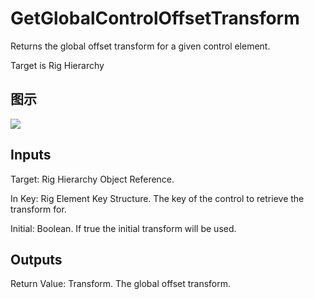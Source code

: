 # GetGlobalControlOffsetTransform

Returns the global offset transform for a given control element.

Target is Rig Hierarchy

## 图示

![]($-20221218-21190889.png)

## Inputs

Target: Rig Hierarchy Object Reference.

In Key: Rig Element Key Structure. The key of the control to retrieve the transform for.

Initial: Boolean. If true the initial transform will be used.  

## Outputs

Return Value: Transform. The global offset transform.

